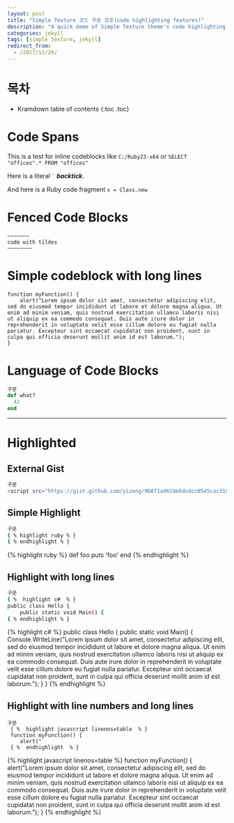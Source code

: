 ```yaml
---
layout: post
title: "Simple Texture 코드 구문 강조(code highlighting features)"
description: "A quick demo of Simple Texture theme's code highlighting features"
categories: jekyll
tags: [simple texture, jekyll]
redirect_from:
  - /2017/12/26/
---
```


# 목차 

* Kramdown table of contents
{:toc .toc}


# Code Spans

This is a test for inline codeblocks like `C:/Ruby23-x64` or `SELECT  "offices".* FROM "offices" `

Here is a literal `` ` ``  ***backtick***.

And here is a Ruby code fragment `x = Class.new`



# Fenced Code Blocks

~~~~~~~~~~~~
​~~~~~~~
code with tildes
​~~~~~~~~
~~~~~~~~~~~~


# Simple codeblock with long lines

    function myFunction() {
        alert("Lorem ipsum dolor sit amet, consectetur adipiscing elit, sed do eiusmod tempor incididunt ut labore et dolore magna aliqua. Ut enim ad minim veniam, quis nostrud exercitation ullamco laboris nisi ut aliquip ex ea commodo consequat. Duis aute irure dolor in reprehenderit in voluptate velit esse cillum dolore eu fugiat nulla pariatur. Excepteur sint occaecat cupidatat non proident, sunt in culpa qui officia deserunt mollit anim id est laborum.");
    }

# Language of Code Blocks

```ruby
구문
def what?
  42
end
```
---

# Highlighted



## External Gist
```sh
구문 
<script src="https://gist.github.com/yizeng/9b871ad619e6dcdcc0545cac3101f361.js"></script>
```
<script src="https://gist.github.com/yizeng/9b871ad619e6dcdcc0545cac3101f361.js"></script>




## Simple Highlight

```sh
구문
{ % highlight ruby % }
{ % endhighlight % }
```

{% highlight ruby %}
def foo
  puts 'foo'
end
{% endhighlight %}



## Highlight with long lines

```sh
구문 
{ %  highlight c#  % } 
public class Hello {
    public static void Main() {
{ % endhighlight % }
```

{% highlight c# %}
public class Hello {
    public static void Main() {
        Console.WriteLine("Lorem ipsum dolor sit amet, consectetur adipiscing elit, sed do eiusmod tempor incididunt ut labore et dolore magna aliqua. Ut enim ad minim veniam, quis nostrud exercitation ullamco laboris nisi ut aliquip ex ea commodo consequat. Duis aute irure dolor in reprehenderit in voluptate velit esse cillum dolore eu fugiat nulla pariatur. Excepteur sint occaecat cupidatat non proident, sunt in culpa qui officia deserunt mollit anim id est laborum.");
    }
}
{% endhighlight %}



## Highlight with line numbers and long lines

```shell
구문 
 { %  highlight javascript linenos=table  % }
 function myFunction() {
    alert("
 { %  endhighlight  % } 
```

{% highlight javascript linenos=table %}
function myFunction() {
    alert("Lorem ipsum dolor sit amet, consectetur adipiscing elit, sed do eiusmod tempor incididunt ut labore et dolore magna aliqua. Ut enim ad minim veniam, quis nostrud exercitation ullamco laboris nisi ut aliquip ex ea commodo consequat. Duis aute irure dolor in reprehenderit in voluptate velit esse cillum dolore eu fugiat nulla pariatur. Excepteur sint occaecat cupidatat non proident, sunt in culpa qui officia deserunt mollit anim id est laborum.");
}
{% endhighlight %}



[Simple Texture]: https://github.com/yizeng/jekyll-theme-simple-texture
